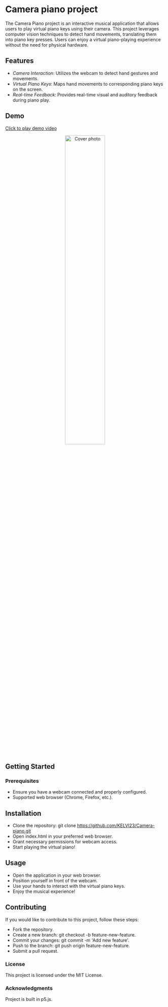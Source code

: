 # Camera piano project
The Camera Piano project is an interactive musical application that allows users to play virtual piano keys using their camera. This project leverages computer vision techniques to detect hand movements, translating them into piano key presses. Users can enjoy a virtual piano-playing experience without the need for physical hardware.

## Features
- _Camera Interaction_: Utilizes the webcam to detect hand gestures and movements.
- _Virtual Piano Keys_: Maps hand movements to corresponding piano keys on the screen.
- _Real-time Feedback_: Provides real-time visual and auditory feedback during piano play.

## Demo
<a href="https://imgur.com/A16jz0W">
  <p>Click to play demo video</p> 
</a>

<p align="center">
  <img src="https://imgur.com/is4Icxc.png" alt="Cover photo" width="50%"/>
</p>


## Getting Started
### Prerequisites
- Ensure you have a webcam connected and properly configured.
- Supported web browser (Chrome, Firefox, etc.).

## Installation
- Clone the repository: git clone https://github.com/KELVI23/Camera-piano.git
- Open index.html in your preferred web browser.
- Grant necessary permissions for webcam access.
- Start playing the virtual piano!

## Usage
- Open the application in your web browser.
- Position yourself in front of the webcam.
- Use your hands to interact with the virtual piano keys.
- Enjoy the musical experience!

## Contributing
If you would like to contribute to this project, follow these steps:

- Fork the repository.
- Create a new branch: git checkout -b feature-new-feature.
- Commit your changes: git commit -m 'Add new feature'.
- Push to the branch: git push origin feature-new-feature.
- Submit a pull request.

### License
This project is licensed under the MIT License.

### Acknowledgments
Project is built in p5.js.






